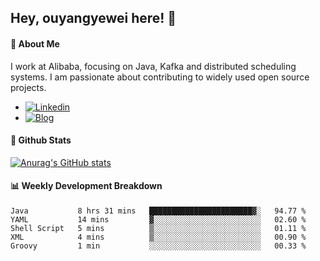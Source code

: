 ## Hey, ouyangyewei here! :wave:

#### :rocket: About Me
I work at Alibaba, focusing on Java, Kafka and distributed scheduling systems. I am passionate about contributing to widely used open source projects.

- [![Linkedin](https://img.shields.io/badge/LinkedIn-ouyangyewei-blue)](https://www.linkedin.com/in/ouyangyewei/)
- [![Blog](https://img.shields.io/badge/Blog-yeweiouyang-orange)](https://blog.csdn.net/yeweiouyang)

#### :star2: Github Stats
[![Anurag's GitHub stats](https://github-readme-stats.vercel.app/api?username=ouyangyewei&show_icons=true&cache_seconds=3600&theme=tokyonight)](https://github.com/anuraghazra/github-readme-stats)

#### :bar_chart: Weekly Development Breakdown
<!--START_SECTION:waka-->
```text
Java           8 hrs 31 mins   ███████████████████████▓░   94.77 % 
YAML           14 mins         ▓░░░░░░░░░░░░░░░░░░░░░░░░   02.60 % 
Shell Script   5 mins          ▒░░░░░░░░░░░░░░░░░░░░░░░░   01.11 % 
XML            4 mins          ▒░░░░░░░░░░░░░░░░░░░░░░░░   00.90 % 
Groovy         1 min           ░░░░░░░░░░░░░░░░░░░░░░░░░   00.33 % 
```
<!--END_SECTION:waka-->
